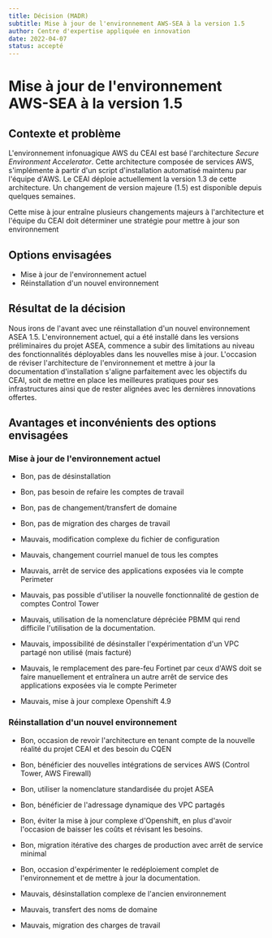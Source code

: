 ```yaml
---
title: Décision (MADR)
subtitle: Mise à jour de l'environnement AWS-SEA à la version 1.5
author: Centre d'expertise appliquée en innovation
date: 2022-04-07
status: accepté
---
```


# Mise à jour de l'environnement AWS-SEA à la version 1.5

## Contexte et problème

L'environnement infonuagique AWS du CEAI est basé l'architecture _Secure Environment Accelerator_. Cette architecture composée de services AWS, s'implémente à partir d'un script d'installation automatisé maintenu par l'équipe d'AWS. Le CEAI déploie actuellement la version 1.3 de cette architecture. Un changement de version majeure (1.5) est disponible depuis quelques semaines. 

Cette mise à jour entraîne plusieurs changements majeurs à l'architecture et l'équipe du CEAI doit déterminer une stratégie pour mettre à jour son environnement

## Options envisagées

* Mise à jour de l'environnement actuel
* Réinstallation d'un nouvel environnement

## Résultat de la décision

Nous irons de l'avant avec une réinstallation d'un nouvel environnement ASEA 1.5. L'environnement actuel, qui a été installé dans les versions préliminaires du projet ASEA, commence a subir des limitations au niveau des fonctionnalités déployables dans les nouvelles mise à jour. L'occasion de réviser l'architecture de l'environnement et mettre à jour la documentation d'installation s'aligne parfaitement avec les objectifs du CEAI, soit de mettre en place les meilleures pratiques pour ses infrastructures ainsi que de rester alignées avec les dernières innovations offertes.

## Avantages et inconvénients des options envisagées

### Mise à jour de l'environnement actuel

* Bon, pas de désinstallation
* Bon, pas besoin de refaire les comptes de travail
* Bon, pas de changement/transfert de domaine
* Bon, pas de migration des charges de travail

* Mauvais, modification complexe du fichier de configuration
* Mauvais, changement courriel manuel de tous les comptes
* Mauvais, arrêt de service des applications exposées via le compte Perimeter
* Mauvais, pas possible d'utiliser la nouvelle fonctionnalité de gestion de comptes Control Tower
* Mauvais, utilisation  de la nomenclature dépréciée PBMM qui rend difficile l'utilisation de la documentation.
* Mauvais, impossibilité de désinstaller l'expérimentation d'un VPC partagé non utilisé (mais facturé)
* Mauvais, le remplacement des pare-feu Fortinet par ceux d'AWS doit se faire manuellement et entraînera un autre arrêt de service des applications exposées via le compte Perimeter
* Mauvais, mise à jour complexe Openshift 4.9

### Réinstallation d'un nouvel environnement

* Bon, occasion de revoir l'architecture en tenant compte de la nouvelle réalité du projet CEAI et des besoin du CQEN
* Bon, bénéficier des nouvelles intégrations de services AWS (Control Tower, AWS Firewall)
* Bon, utiliser la nomenclature standardisée du projet ASEA
* Bon, bénéficier de l'adressage dynamique des VPC partagés
* Bon, éviter la mise à jour complexe d'Openshift, en plus d'avoir l'occasion de baisser les coûts et révisant les besoins.
* Bon, migration itérative des charges de production avec arrêt de service minimal
* Bon, occasion d'expérimenter le redéploiement complet de l'environnement et de mettre à jour la documentation.

* Mauvais, désinstallation complexe de l'ancien environnement
* Mauvais, transfert des noms de domaine
* Mauvais, migration des charges de travail
